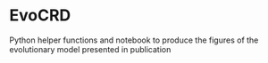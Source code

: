 # EvoCRD
Python helper functions and notebook to produce the figures of the evolutionary model presented in publication
